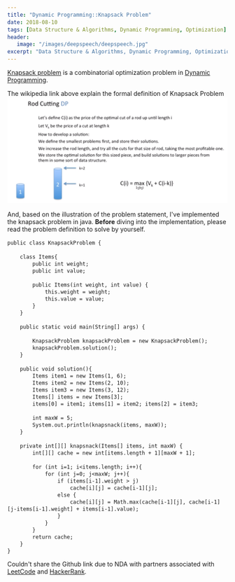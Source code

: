 ```yaml
---
title: "Dynamic Programming::Knapsack Problem"
date: 2018-08-10
tags: [Data Structure & Algorithms, Dynamic Programming, Optimization]
header:
   image: "/images/deepspeech/deepspeech.jpg"
excerpt: "Data Structure & Algorithms, Dynamic Programming, Optimization"
---
```


[Knapsack problem](https://en.wikipedia.org/wiki/Knapsack_problem) is a combinatorial optimization 
problem in [Dynamic Programming](https://en.wikipedia.org/wiki/Dynamic_programming). 

The wikipedia link above explain the formal definition of Knapsack Problem  [![YouTube Video](/images/rodcutting/RodCutting.png)](https://www.youtube.com/watch?v=ElFrskby_7M&t)

And, based on the illustration of the problem statement, I've implemented the knapsack problem in java.
**Before** diving into the implementation, please read the problem definition to solve by yourself.


```
public class KnapsackProblem {

    class Items{
        public int weight;
        public int value;

        public Items(int weight, int value) {
            this.weight = weight;
            this.value = value;
        }
    }

    public static void main(String[] args) {

        KnapsackProblem knapsackProblem = new KnapsackProblem();
        knapsackProblem.solution();
    }

    public void solution(){
        Items item1 = new Items(1, 6);
        Items item2 = new Items(2, 10);
        Items item3 = new Items(3, 12);
        Items[] items = new Items[3];
        items[0] = item1; items[1] = item2; items[2] = item3;

        int maxW = 5;
        System.out.println(knapsnack(items, maxW));
    }

    private int[][] knapsnack(Items[] items, int maxW) {
        int[][] cache = new int[items.length + 1][maxW + 1];

        for (int i=1; i<items.length; i++){
            for (int j=0; j<maxW; j++){
                if (items[i-1].weight > j)
                    cache[i][j] = cache[i-1][j];
                else {
                    cache[i][j] = Math.max(cache[i-1][j], cache[i-1][j-items[i-1].weight] + items[i-1].value);
                }
            }
        }
        return cache;
    }
}
```

Couldn't share the Github link due to NDA with partners associated with [LeetCode](https://leetcode.com/) 
and [HackerRank](https://www.hackerrank.com/).
